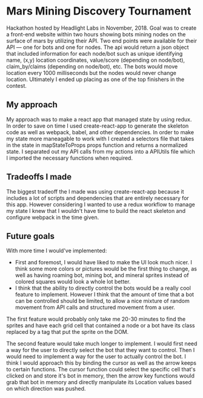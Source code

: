 # Mars Mining Discovery Tournament

Hackathon hosted by Headlight Labs in November, 2018. Goal was to create a front-end website within two hours showing bots mining nodes on the surface of mars by utilizing their API. Two end points were available for their API — one for bots and one for nodes. The api would return a json object that included information for each node/bot such as unique identifying name, (x,y) location coordinates, value/score (depending on node/bot), claim_by/claims (depending on node/bot), etc. The bots would move location every 1000 milliseconds but the nodes would never change location. Ultimately I ended up placing as one of the top finishers in the contest. 


## My approach

My approach was to make a react app that managed state by using redux. In order to save on time I used create-react-app to generate the skeleton code as well as webpack, babel, and other dependencies. In order to make my state more maneagable to work with I created a selectors file that takes in the state in mapStateToProps props function and returns a normalized state. I separated out my API calls from my actions into a APIUtils file which I imported the necessary functions when required.

## Tradeoffs I made

The biggest tradeoff the I made was using create-react-app because it includes a lot of scripts and dependencies that are entirely necessary for this app. However considering I wanted to use a redux workflow to manage my state I knew that I wouldn't have time to build the react skeleton and configure webpack in the time given.

## Future goals

With more time I would've implemented:
   * First and foremost, I would have liked to make the UI look much nicer. I think some more colors or pictures would be the first thing to change, as well as having roaming bot, mining bot, and mineral sprites instead of colored squares would look a whole lot better.
   * I think that the ability to directly control the bots would be a really cool feature to implement. However I think that the amount of time that a bot can be controlled should be limited, to allow a nice mixture of random movement from API calls and structured movement from a user.

The first feature would probably only take me 20-30 minutes to find the sprites and have each grid cell that contained a node or a bot have its class replaced by a tag that put the sprite on the DOM.

The second feature would take much longer to implement. I would first need a way for the user to directly select the bot that they want to control. Then I would need to implement a way for the user to actually control the bot. I think I would approach this by binding the cursor as well as the arrow keeps to certain functions. The cursor function could select the specific cell that's clicked on and store it's bot in memory, then the arrow key functions would grab that bot in memory and directly manipulate its Location values based on which direction was pushed.
